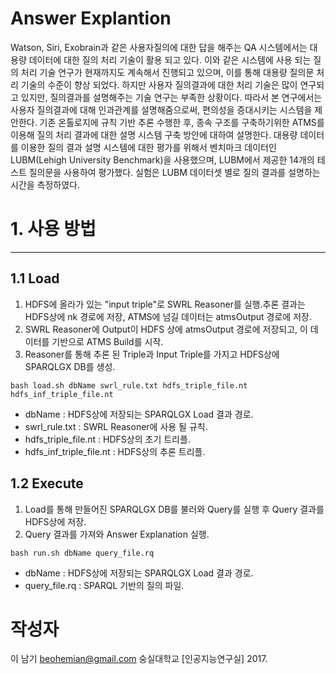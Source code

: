 Answer Explantion
=======
Watson, Siri, Exobrain과 같은 사용자질의에 대한 답을 해주는 QA 시스템에서는 대용량 데이터에 대한 질의 처리 기술이 활용 되고 있다.
이와 같은 시스템에 사용 되는 질의 처리 기술 연구가 현재까지도 계속해서 진행되고 있으며, 이를 통해 대용량 질의문 처리 기술의 수준이 향상 되었다.
하지만 사용자 질의결과에 대한 처리 기술은 많이 연구되고 있지만, 질의결과를 설명해주는 기술 연구는 부족한 상황이다.
따라서 본 연구에서는 사용자 질의결과에 대해 인과관계를 설명해줌으로써, 편의성을 증대시키는 시스템을 제안한다.
기존 온톨로지에 규칙 기반 추론 수행한 후, 종속 구조를 구축하기위한 ATMS를 이용해 질의 처리 결과에 대한 설명 시스템 구축 방안에 대하여 설명한다.
대용량 데이터를 이용한 질의 결과 설명 시스템에 대한 평가를 위해서 벤치마크 데이터인 LUBM(Lehigh University Benchmark)을 사용했으며,
LUBM에서 제공한 14개의 테스트 질의문을 사용하여 평가했다. 실험은 LUBM 데이터셋 별로 질의 결과를 설명하는 시간을 측정하였다.

# 1. 사용 방법
-----------------
## 1.1 Load
1. HDFS에 올라가 있는 "input triple"로 SWRL Reasoner를 실행.추론 결과는 HDFS상에 nk 경로에 저장, ATMS에 넘길 데이터는 atmsOutput 경로에 저장.
2. SWRL Reasoner에 Output이 HDFS 상에 atmsOutput 경로에 저장되고, 이 데이터를 기반으로 ATMS Build를 시작.
3. Reasoner를 통해 추론 된 Triple과 Input Triple를 가지고 HDFS상에 SPARQLGX DB를 생성.

<pre><code>bash load.sh dbName swrl_rule.txt hdfs_triple_file.nt hdfs_inf_triple_file.nt</code></pre>
- dbName : HDFS상에 저장되는 SPARQLGX Load 결과 경로.
- swrl_rule.txt : SWRL Reasoner에 사용 될 규칙.
- hdfs_triple_file.nt : HDFS상의 초기 트리플.
- hdfs_inf_triple_file.nt : HDFS상의 추론 트리플.

## 1.2 Execute
1. Load를 통해 만들어진 SPARQLGX DB를 불러와 Query를 실행 후 Query 결과를 HDFS상에 저장.
2. Query 결과를 가져와 Answer Explanation 실행.

<pre><code>bash run.sh dbName query_file.rq </code></pre>
- dbName : HDFS상에 저장되는 SPARQLGX Load 결과 경로.
- query_file.rq : SPARQL 기반의 질의 파일.

# 작성자
이 남기
<beohemian@gmail.com>
숭실대학교 [인공지능연구실] 2017.
